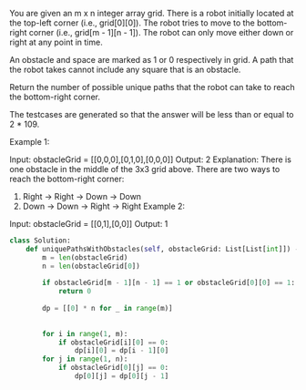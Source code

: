 You are given an m x n integer array grid. 
There is a robot initially located at the top-left corner (i.e., grid[0][0]). 
The robot tries to move to the bottom-right corner (i.e., grid[m - 1][n - 1]). 
The robot can only move either down or right at any point in time.

An obstacle and space are marked as 1 or 0 respectively in grid. 
A path that the robot takes cannot include any square that is an obstacle.

Return the number of possible unique paths that the robot can take to reach the bottom-right corner.

The testcases are generated so that the answer will be less than or equal to 2 * 109.

Example 1:


Input: obstacleGrid = [[0,0,0],[0,1,0],[0,0,0]]
Output: 2
Explanation: There is one obstacle in the middle of the 3x3 grid above.
There are two ways to reach the bottom-right corner:
1. Right -> Right -> Down -> Down
2. Down -> Down -> Right -> Right
Example 2:


Input: obstacleGrid = [[0,1],[0,0]]
Output: 1


```python
class Solution:
    def uniquePathsWithObstacles(self, obstacleGrid: List[List[int]]) -> int:
        m = len(obstacleGrid)
        n = len(obstacleGrid[0])
        
        if obstacleGrid[m - 1][n - 1] == 1 or obstacleGrid[0][0] == 1:
            return 0
        
        dp = [[0] * n for _ in range(m)]
        
        
        for i in range(1, m):
            if obstacleGrid[i][0] == 0:
                dp[i][0] = dp[i - 1][0]
        for j in range(1, n):
            if obstacleGrid[0][j] == 0:
                dp[0][j] = dp[0][j - 1]   


```
